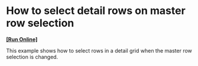 # How to select detail rows on master row selection
<!-- run online -->
**[[Run Online]](https://codecentral.devexpress.com/e355/)**
<!-- run online end -->


<p>This example shows how to select rows in a detail grid when the master row selection is changed.</p>

<br/>


